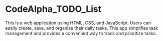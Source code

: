 # CodeAlpha_TODO_List
This is a web application using HTML, CSS, and JavaScript. Users can easily create, save, and organize their daily tasks. This app simplifies task management and provides a convenient way to track and prioritize tasks.
